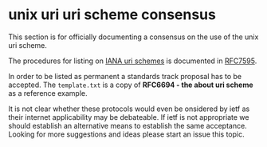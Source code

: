 # unix uri uri scheme consensus

This section is for officially documenting a consensus on the use of the unix uri scheme.

The procedures for listing on [IANA uri schemes]( https://www.iana.org/assignments/uri-schemes/uri-schemes.xhtml) is documented in [RFC7595](https://tools.ietf.org/html/rfc7595).

In order to be listed as permanent a standards track proposal has to be accepted. The `template.txt` is a copy of **RFC6694 - the about uri scheme** as a reference example.

It is not clear whether these protocols would even be onsidered by ietf as their internet applicability may be debateable. If ietf is not
appropriate we should establish an alternative means to establish the same acceptance. Looking for more suggestions and ideas please start
an issue this topic.
